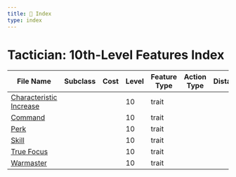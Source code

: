 ```yaml
---
title: 📑 Index
type: index
---
```


# Tactician: 10th-Level Features Index

| File Name                                               | Subclass | Cost | Level | Feature Type | Action Type | Distance | Target |
| ------------------------------------------------------- | -------- | ---- | ----- | ------------ | ----------- | -------- | ------ |
| [Characteristic Increase](../Characteristic%20Increase) |          |      | 10    | trait        |             |          |        |
| [Command](../Command)                                   |          |      | 10    | trait        |             |          |        |
| [Perk](../Perk)                                         |          |      | 10    | trait        |             |          |        |
| [Skill](../Skill)                                       |          |      | 10    | trait        |             |          |        |
| [True Focus](../True%20Focus)                           |          |      | 10    | trait        |             |          |        |
| [Warmaster](../Warmaster)                               |          |      | 10    | trait        |             |          |        |
